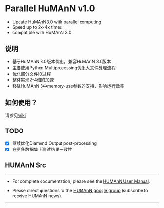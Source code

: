 # Parallel HuMAnN v1.0 #
- Update HuMAnN3.0 with parallel computing
- Speed up to 2x-4x times
- compatible with HuMAnN 3.0 

## 说明 ##
- 基于HuMAnN 3.0版本优化，兼容HuMAnN 3.0版本
- 主要使用Python Multiprocessing优化大文件处理流程
- 优化部分文件IO过程
- 整体实现2-4倍的加速
- 移除HuMAnN 3中memory-use参数的支持，影响运行效率


## 如何使用？ ##
请参见[wiki](./wiki)


## TODO ##
-[x] 继续优化Diamond Output post-processing  
-[x] 在更多数据集上测试结果一致性

## HUMAnN Src ##

----

 * For complete documentation, please see the [HUMAnN User Manual](http://huttenhower.sph.harvard.edu/humann/manual).

 * Please direct questions to the [HUMAnN google group](https://groups.google.com/forum/#!forum/humann-users) (subscribe to receive HUMAnN news).
----